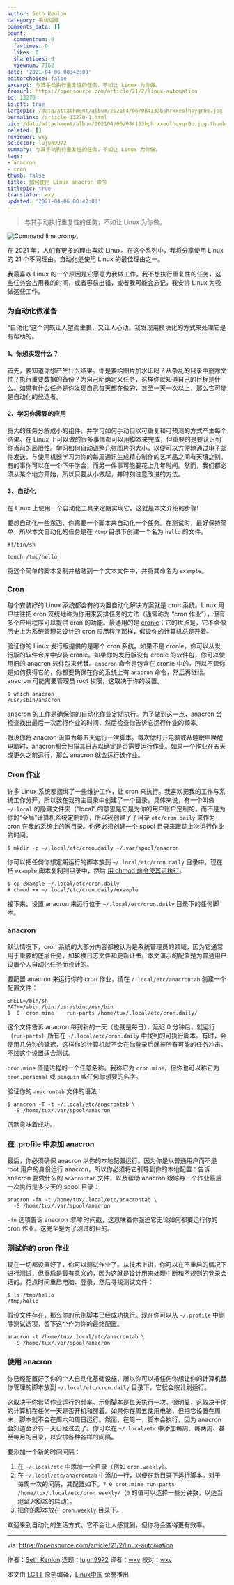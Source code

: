 ```yaml
---
author: Seth Kenlon
category: 系统运维
comments_data: []
count:
  commentnum: 0
  favtimes: 0
  likes: 0
  sharetimes: 0
  viewnum: 7162
date: '2021-04-06 08:42:00'
editorchoice: false
excerpt: 与其手动执行重复性的任务，不如让 Linux 为你做。
fromurl: https://opensource.com/article/21/2/linux-automation
id: 13270
islctt: true
largepic: /data/attachment/album/202104/06/084133bphrxxeolhoyqr0o.jpg
permalink: /article-13270-1.html
pic: /data/attachment/album/202104/06/084133bphrxxeolhoyqr0o.jpg.thumb.jpg
related: []
reviewer: wxy
selector: lujun9972
summary: 与其手动执行重复性的任务，不如让 Linux 为你做。
tags:
- anacron
- cron
thumb: false
title: 如何使用 Linux anacron 命令
titlepic: true
translator: wxy
updated: '2021-04-06 08:42:00'
---
```



> 
> 与其手动执行重复性的任务，不如让 Linux 为你做。
> 
> 
> 


![](/data/attachment/album/202104/06/084133bphrxxeolhoyqr0o.jpg "Command line prompt")


在 2021 年，人们有更多的理由喜欢 Linux。在这个系列中，我将分享使用 Linux 的 21 个不同理由。自动化是使用 Linux 的最佳理由之一。


我最喜欢 Linux 的一个原因是它愿意为我做工作。我不想执行重复性的任务，这些任务会占用我的时间，或者容易出错，或者我可能会忘记，我安排 Linux 为我做这些工作。


### 为自动化做准备


“自动化”这个词既让人望而生畏，又让人心动。我发现用模块化的方式来处理它是有帮助的。


#### 1、你想实现什么？


首先，要知道你想产生什么结果。你是要给图片加水印吗？从杂乱的目录中删除文件？执行重要数据的备份？为自己明确定义任务，这样你就知道自己的目标是什么。如果有什么任务是你发现自己每天都在做的，甚至一天一次以上，那么它可能是自动化的候选者。


#### 2、学习你需要的应用


将大的任务分解成小的组件，并学习如何手动但以可重复和可预测的方式产生每个结果。在 Linux 上可以做的很多事情都可以用脚本来完成，但重要的是要认识到你当前的局限性。学习如何自动调整几张图片的大小，以便可以方便地通过电子邮件发送，与使用机器学习为你的每周通讯生成精心制作的艺术品之间有天壤之别。有的事你可以在一个下午学会，而另一件事可能要花上几年时间。然而，我们都必须从某个地方开始，所以只要从小做起，并时刻注意改进的方法。


#### 3、自动化


在 Linux 上使用一个自动化工具来定期实现它。这就是本文介绍的步骤!


要想自动化一些东西，你需要一个脚本来自动化一个任务。在测试时，最好保持简单，所以本文自动化的任务是在 `/tmp` 目录下创建一个名为 `hello` 的文件。



```
#!/bin/sh

touch /tmp/hello

```

将这个简单的脚本复制并粘贴到一个文本文件中，并将其命名为 `example`。


### Cron


每个安装好的 Linux 系统都会有的内置自动化解决方案就是 cron 系统。Linux 用户往往把 cron 笼统地称为你用来安排任务的方法（通常称为 “cron 作业”），但有多个应用程序可以提供 cron 的功能。最通用的是 [cronie](https://github.com/cronie-crond/cronie)；它的优点是，它不会像历史上为系统管理员设计的 cron 应用程序那样，假设你的计算机总是开着。


验证你的 Linux 发行版提供的是哪个 cron 系统。如果不是 cronie，你可以从发行版的软件仓库中安装 cronie。如果你的发行版没有 cronie 的软件包，你可以使用旧的 anacron 软件包来代替。`anacron` 命令是包含在 cronie 中的，所以不管你是如何获得它的，你都要确保在你的系统上有 `anacron` 命令，然后再继续。anacron 可能需要管理员 root 权限，这取决于你的设置。



```
$ which anacron
/usr/sbin/anacron

```

anacron 的工作是确保你的自动化作业定期执行。为了做到这一点，anacron 会检查找出最后一次运行作业的时间，然后检查你告诉它运行作业的频率。


假设你将 anacron 设置为每五天运行一次脚本。每次你打开电脑或从睡眠中唤醒电脑时，anacron都会扫描其日志以确定是否需要运行作业。如果一个作业在五天或更久之前运行，那么 anacron 就会运行该作业。


### Cron 作业


许多 Linux 系统都捆绑了一些维护工作，让 cron 来执行。我喜欢把我的工作与系统工作分开，所以我在我的主目录中创建了一个目录。具体来说，有一个叫做 `~/.local` 的隐藏文件夹（“local” 的意思是它是为你的用户账户定制的，而不是为你的“全局”计算机系统定制的），所以我创建了子目录 `etc/cron.daily` 来作为 cron 在我的系统上的家目录。你还必须创建一个 spool 目录来跟踪上次运行作业的时间。



```
$ mkdir -p ~/.local/etc/cron.daily ~/.var/spool/anacron

```

你可以把任何你想定期运行的脚本放到 `~/.local/etc/cron.daily` 目录中。现在把 `example` 脚本复制到目录中，然后 [用 chmod 命令使其可执行](https://opensource.com/article/19/8/linux-chmod-command)。



```
$ cp example ~/.local/etc/cron.daily
# chmod +x ~/.local/etc/cron.daily/example

```

接下来，设置 anacron 来运行位于 `~/.local/etc/cron.daily` 目录下的任何脚本。


### anacron


默认情况下，cron 系统的大部分内容都被认为是系统管理员的领域，因为它通常用于重要的底层任务，如轮换日志文件和更新证书。本文演示的配置是为普通用户设置个人自动化任务而设计的。


要配置 anacron 来运行你的 cron 作业，请在 `/.local/etc/anacrontab` 创建一个配置文件：



```
SHELL=/bin/sh
PATH=/sbin:/bin:/usr/sbin:/usr/bin
1  0  cron.mine    run-parts /home/tux/.local/etc/cron.daily/

```

这个文件告诉 anacron 每到新的一天（也就是每日），延迟 0 分钟后，就运行（`run-parts`）所有在 `~/.local/etc/cron.daily` 中找到的可执行脚本。有时，会使用几分钟的延迟，这样你的计算机就不会在你登录后就被所有可能的任务冲击。不过这个设置适合测试。


`cron.mine` 值是进程的一个任意名称。我称它为 `cron.mine`，但你也可以称它为 `cron.personal` 或 `penguin` 或任何你想要的名字。


验证你的 `anacrontab` 文件的语法：



```
$ anacron -T -t ~/.local/etc/anacrontab \
  -S /home/tux/.var/spool/anacron

```

沉默意味着成功。


### 在 .profile 中添加 anacron


最后，你必须确保 anacron 以你的本地配置运行。因为你是以普通用户而不是 root 用户的身份运行 anacron，所以你必须将它引导到你的本地配置：告诉 anacron 要做什么的 `anacrontab` 文件，以及帮助 anacron 跟踪每一个作业最后一次执行是多少天的 spool 目录：



```
anacron -fn -t /home/tux/.local/etc/anacrontab \
  -S /home/tux/.var/spool/anacron

```

`-fn` 选项告诉 anacron *忽略* 时间戳，这意味着你强迫它无论如何都要运行你的 cron 作业。这完全是为了测试的目的。


### 测试你的 cron 作业


现在一切都设置好了，你可以测试作业了。从技术上讲，你可以在不重启的情况下进行测试，但重启是最有意义的，因为这就是设计用来处理中断和不规则的登录会话的。花点时间重启电脑、登录，然后寻找测试文件：



```
$ ls /tmp/hello
/tmp/hello

```

假设文件存在，那么你的示例脚本已经成功执行。现在你可以从 `~/.profile` 中删除测试选项，留下这个作为你的最终配置。



```
anacron -t /home/tux/.local/etc/anacrontab \
  -S /home/tux/.var/spool/anacron

```

### 使用 anacron


你已经配置好了你的个人自动化基础设施，所以你可以把任何你想让你的计算机替你管理的脚本放到 `~/.local/etc/cron.daily` 目录下，它就会按计划运行。


这取决于你希望作业运行的频率。示例脚本是每天执行一次。很明显，这取决于你的计算机在任何一天是否开机和醒着。如果你在周五使用电脑，但把它设置在周末，脚本就不会在周六和周日运行。然而，在周一，脚本会执行，因为 anacron 会知道至少有一天已经过去了。你可以在 `~/.local/etc` 中添加每周、每两周、甚至每月的目录，以安排各种各样的间隔。


要添加一个新的时间间隔：


1. 在 `~/.local/etc` 中添加一个目录（例如 `cron.weekly`）。
2. 在 `~/.local/etc/anacrontab` 中添加一行，以便在新目录下运行脚本。对于每周一次的间隔，其配置如下。`7 0 cron.mine run-parts /home/tux/.local/etc/cron.weekly/`（`0` 的值可以选择一些分钟数，以适当地延迟脚本的启动）。
3. 把你的脚本放在 `cron.weekly` 目录下。


欢迎来到自动化的生活方式。它不会让人感觉到，但你将会变得更有效率。




---


via: <https://opensource.com/article/21/2/linux-automation>


作者：[Seth Kenlon](https://opensource.com/users/seth) 选题：[lujun9972](https://github.com/lujun9972) 译者：[wxy](https://github.com/wxy) 校对：[wxy](https://github.com/wxy)


本文由 [LCTT](https://github.com/LCTT/TranslateProject) 原创编译，[Linux中国](https://linux.cn/) 荣誉推出